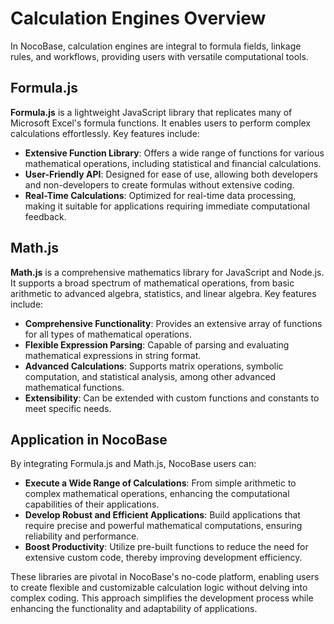 # Calculation Engines Overview

In NocoBase, calculation engines are integral to formula fields, linkage rules, and workflows, providing users with versatile computational tools.

## Formula.js

**Formula.js** is a lightweight JavaScript library that replicates many of Microsoft Excel's formula functions.  It enables users to perform complex calculations effortlessly. Key features include:

- **Extensive Function Library**: Offers a wide range of functions for various mathematical operations, including statistical and financial calculations.
- **User-Friendly API**: Designed for ease of use, allowing both developers and non-developers to create formulas without extensive coding.
- **Real-Time Calculations**: Optimized for real-time data processing, making it suitable for applications requiring immediate computational feedback.

## Math.js

**Math.js** is a comprehensive mathematics library for JavaScript and Node.js.  It supports a broad spectrum of mathematical operations, from basic arithmetic to advanced algebra, statistics, and linear algebra. Key features include:

- **Comprehensive Functionality**: Provides an extensive array of functions for all types of mathematical operations.
- **Flexible Expression Parsing**: Capable of parsing and evaluating mathematical expressions in string format.
- **Advanced Calculations**: Supports matrix operations, symbolic computation, and statistical analysis, among other advanced mathematical functions.
- **Extensibility**: Can be extended with custom functions and constants to meet specific needs.

## Application in NocoBase

By integrating Formula.js and Math.js, NocoBase users can:

- **Execute a Wide Range of Calculations**: From simple arithmetic to complex mathematical operations, enhancing the computational capabilities of their applications.
- **Develop Robust and Efficient Applications**: Build applications that require precise and powerful mathematical computations, ensuring reliability and performance.
- **Boost Productivity**: Utilize pre-built functions to reduce the need for extensive custom code, thereby improving development efficiency.

These libraries are pivotal in NocoBase's no-code platform, enabling users to create flexible and customizable calculation logic without delving into complex coding. This approach simplifies the development process while enhancing the functionality and adaptability of applications. 
